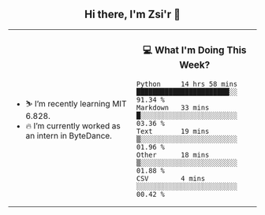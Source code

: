 <h2 align="center"> Hi there, I'm Zsi'r 👋 </h2>

<table>
    <tr>
        <td valign="center" width="50%">
            <ul>
                <li> ⛷️ I’m recently learning MIT 6.828.</li>
                <li> 🔥 I’m currently worked as an intern in ByteDance.</li>
            </ul>
        </td>
       <td valign="top" width="50%">

<h3 align="center"> 💻 What I'm Doing This Week? </h3>

<!--START_SECTION:waka-->
```text
Python     14 hrs 58 mins  ███████████████████████░░   91.34 % 
Markdown   33 mins         █░░░░░░░░░░░░░░░░░░░░░░░░   03.36 % 
Text       19 mins         ▒░░░░░░░░░░░░░░░░░░░░░░░░   01.96 % 
Other      18 mins         ▒░░░░░░░░░░░░░░░░░░░░░░░░   01.88 % 
CSV        4 mins          ░░░░░░░░░░░░░░░░░░░░░░░░░   00.42 % 
```
<!--END_SECTION:waka-->
</td></tr>
</table>
